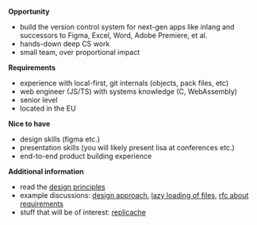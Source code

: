**Opportunity**

- build the version control system for next-gen apps like inlang and successors to Figma, Excel, Word, Adobe Premiere, et al.
- hands-down deep CS work
- small team, over proportional impact

**Requirements**

- experience with local-first, git internals (objects, pack files, etc)
- web engineer (JS/TS) with systems knowledge (C, WebAssembly)
- senior level
- located in the EU

**Nice to have**

- design skills (figma etc.)
- presentation skills (you will likely present lisa at conferences etc.)
- end-to-end product building experience

**Additional information**

- read the [design principles](https://github.com/inlang/inlang/blob/0c36a50b0594543acf5a86b4cbf534610eded082/source-code-git/design-principles.md)
- example discussions: [design approach](https://github.com/inlang/inlang/issues/836), [lazy loading of files](https://github.com/inlang/inlang/issues/915), [rfc about requirements](https://github.com/inlang/inlang/blob/main/rfcs/git-sdk-requirements/RFC.md)
- stuff that will be of interest: [replicache](https://pitch.com/public/a49fccb0-da65-4d64-966e-e519674d951f/9ba6d165-4062-4f66-85aa-9fb9f979e618)

